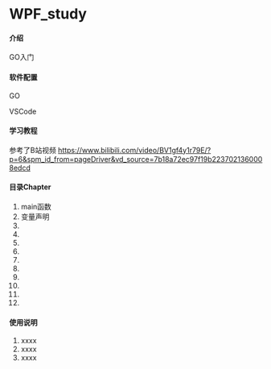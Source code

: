 # WPF_study

#### 介绍
GO入门


#### 软件配置
GO

VSCode

#### 学习教程


参考了B站视频
https://www.bilibili.com/video/BV1gf4y1r79E/?p=6&spm_id_from=pageDriver&vd_source=7b18a72ec97f19b2237021360008edcd



#### 目录Chapter


1.  main函数
2.  变量声明
3.  
4.  
5.  
6.  
7.  
8.  
9.  
10. 
11. 
12. 

#### 使用说明

1.  xxxx
2.  xxxx
3.  xxxx




